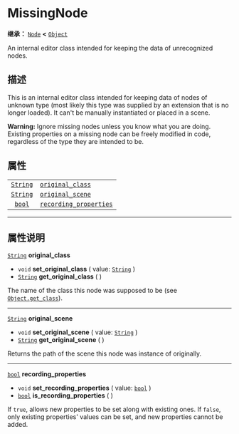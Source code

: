 <!-- ⚠ 请勿编辑本文件 ⚠ -->
<!-- 本文档使用脚本从 WeDot 引擎源码仓库生成。 -->
<!-- 生成脚本：https://github.com/WeDot-Engine/WeDot/tree/master/doc/tools/make_md.py； -->
<!-- 原文件：https://github.com/WeDot-Engine/WeDot/tree/master/doc/classes/MissingNode.xml。 -->

<div id="_class_missingnode"></div>

# MissingNode

**继承：** [`Node`](class_node.md) **<** [`Object`](class_object.md)

An internal editor class intended for keeping the data of unrecognized nodes.

## 描述

This is an internal editor class intended for keeping data of nodes of unknown type (most likely this type was supplied by an extension that is no longer loaded). It can't be manually instantiated or placed in a scene.

 **Warning:** Ignore missing nodes unless you know what you are doing. Existing properties on a missing node can be freely modified in code, regardless of the type they are intended to be.

## 属性

|||
|:-:|:--|
| [`String`](class_string.md) | [`original_class`](class_missingnode.md#class_missingnode_property_original_class)             |
| [`String`](class_string.md) | [`original_scene`](class_missingnode.md#class_missingnode_property_original_scene)             |
| [`bool`](class_bool.md)     | [`recording_properties`](class_missingnode.md#class_missingnode_property_recording_properties) |

<!-- rst-class:: classref-section-separator -->

---

## 属性说明

<div id="_class_missingnode_property_original_class"></div>

[`String`](class_string.md) **original_class** <div id="class_missingnode_property_original_class"></div>

- `void` **set_original_class** ( value: [`String`](class_string.md) )
- [`String`](class_string.md) **get_original_class** ( )

The name of the class this node was supposed to be (see [`Object.get_class`](class_object.md#class_object_method_get_class)).

<!-- rst-class:: classref-item-separator -->

---

<div id="_class_missingnode_property_original_scene"></div>

[`String`](class_string.md) **original_scene** <div id="class_missingnode_property_original_scene"></div>

- `void` **set_original_scene** ( value: [`String`](class_string.md) )
- [`String`](class_string.md) **get_original_scene** ( )

Returns the path of the scene this node was instance of originally.

<!-- rst-class:: classref-item-separator -->

---

<div id="_class_missingnode_property_recording_properties"></div>

[`bool`](class_bool.md) **recording_properties** <div id="class_missingnode_property_recording_properties"></div>

- `void` **set_recording_properties** ( value: [`bool`](class_bool.md) )
- [`bool`](class_bool.md) **is_recording_properties** ( )

If `true`, allows new properties to be set along with existing ones. If `false`, only existing properties' values can be set, and new properties cannot be added.

[^virtual]: 本方法通常需要用户覆盖才能生效。
[^const]: 本方法无副作用，不会修改该实例的任何成员变量。
[^vararg]: 本方法除了能接受在此处描述的参数外，还能够继续接受任意数量的参数。
[^constructor]: 本方法用于构造某个类型。
[^static]: 调用本方法无需实例，可直接使用类名进行调用。
[^operator]: 本方法描述的是使用本类型作为左操作数的有效运算符。
[^bitfield]: 这个值是由下列位标志构成位掩码的整数。
[^void]: 无返回值。

